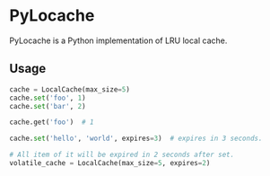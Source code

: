 # PyLocache

PyLocache is a Python implementation of LRU local cache.

## Usage

```python
cache = LocalCache(max_size=5)
cache.set('foo', 1)
cache.set('bar', 2)

cache.get('foo')  # 1

cache.set('hello', 'world', expires=3)  # expires in 3 seconds.

# All item of it will be expired in 2 seconds after set.
volatile_cache = LocalCache(max_size=5, expires=2)
```
